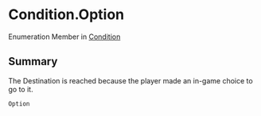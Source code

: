 # Condition.Option

Enumeration Member in [Condition](/docs/api/csharp/yarn.compiler.basicblock.condition.md)

## Summary


The Destination is reached because the player made an in-game
choice to go to it.


```csharp
Option
```

